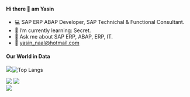 #### Hi there 👋 am Yasin

- :computer: SAP ERP ABAP Developer, SAP Technichal & Functional Consultant.
- :rocket: I’m currently learning: Secret.
- 💬 Ask me about SAP ERP, ABAP, ERP, IT.
- :email: yasin_naal@hotmail.com
#### Our World in Data
<img src="https://github-readme-stats.vercel.app/api?username=yasinnaal&&show_icons=true&theme=buefy">![Top Langs](https://github-readme-stats.vercel.app/api/top-langs/?username=yasinnaal&layout=compact)

<img src="https://github-readme-stats.vercel.app/api/top-langs/?username=yasinnaal&layout=compact">

<a href="https://people.sap.com/yasin.n#overview" rel="nofollow">
<img src="https://devrel-tools-prod-scn-badges-srv.cfapps.eu10.hana.ondemand.com/activity/yasin.n?png=true" /> </a>
<br>
<a href="https://people.sap.com/yasin.n#overview" rel="nofollow">
<img src="https://devrel-tools-prod-scn-badges-srv.cfapps.eu10.hana.ondemand.com/showcaseBadges/yasin.n?png=true" /> </a>
